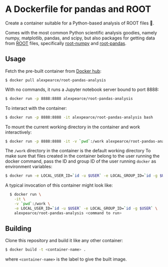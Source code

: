 # A Dockerfile for pandas and ROOT

Create a container suitable for a Python-based analysis of ROOT files 🐍.

Comes with the most common Python scientific analysis goodies, namely numpy, 
matplotlib, pandas, and scipy, but also packages for getting data from 
[ROOT][root] files, specifically [root-numpy][root-numpy] and 
[root-pandas][root-pandas].

## Usage

Fetch the pre-built container from [Docker hub][docker-hub-image]:

```
$ docker pull alexpearce/root-pandas-analysis
```

With no commands, it runs a Jupyter notebook server bound to port 8888:

```bash
$ docker run -p 8888:8888 alexpearce/root-pandas-analysis
```

To interact with the container:

```bash
$ docker run -p 8888:8888 -it alexpearce/root-pandas-analysis bash
```

To mount the current working directory in the container and work
interactively:

```bash
$ docker run -p 8888:8888 -it -v `pwd`:/work alexpearce/root-pandas-analysis bash
```

The `/work` directory in the container is the default working directory
To make sure that files created in the container belong to the user running
the docker command, pass the ID and group ID of the user running `docker` as 
environment variables:

```bash
$ docker run -e LOCAL_USER_ID=`id -u $USER` -e LOCAL_GROUP_ID=`id -g $USER` ...
```

A typical invocation of this container might look like:

```bash
  $ docker run \
    -it \
    -v `pwd`:/work \
    -e LOCAL_USER_ID=`id -u $USER` -e LOCAL_GROUP_ID=`id -g $USER` \
    alexpearce/root-pandas-analysis <command to run>
```

## Building

Clone this repository and build it like any other container:

```bash
$ docker build -t <container-name> .
```

where `<container-name>` is the label to give the built image.

[root]: https://root.cern.ch/
[root-numpy]: http://rootpy.github.io/root_numpy/
[root-pandas]: https://github.com/ibab/root_pandas
[docker-hub-image]: https://hub.docker.com/r/alexpearce/root-pandas-analysis/
